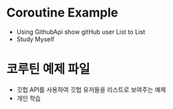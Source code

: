 # Coroutine Example
- Using GithubApi show gitHub user List to List
- Study Myself

# 코루틴 예제 파일
- 깃헙 API를 사용하여 깃헙 유저들을 리스트로 보여주는 예제 
- 개인 학습
